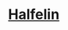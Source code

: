 ﻿---
!LinkItem
Link: halfling_hd.md
NameLink: <!--NameLink-->[Halfelin](hd_halfling.md)<!--/NameLink-->
Id: races_hd.md#halfelin
ParentLink: races_hd.md#races
Name: Halfelin
ParentName: Races
AltName: '[Halfling](#)'
Attributes: {}
---




# [Halfelin](hd_halfling.md)



